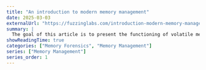 ```yaml
---
title: "An introduction to modern memory management"
date: 2025-03-03
externalUrl: "https://fuzzinglabs.com/introduction-modern-memory-management"
summary: |
  The goal of this article is to present the functioning of volatile memory in general on our modern computers.
showReadingTime: true
categories: ["Memory Forensics", "Memory Management"]
series: ["Memory Management"]
series_order: 1
---
```

